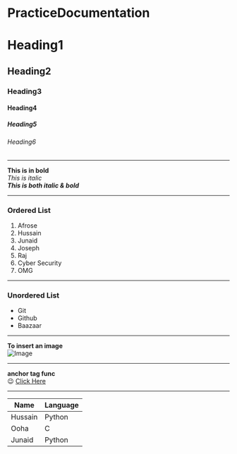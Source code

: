 # PracticeDocumentation
# Heading1
## Heading2
### Heading3
#### Heading4
##### Heading5
###### Heading6
------------------------------------------------------------------

**This is in bold**  
*This is italic*  
***This is both italic & bold***  

------------------------------------------------------------------

### Ordered List
1. Afrose
2. Hussain
3. Junaid
4. Joseph
5. Raj
  1. Cyber Security
  2. OMG

------------------------------------------------------------------

### Unordered List
* Git
* Github
* Baazaar

------------------------------------------------------------------

**To insert an image**   
![Image](https://cdn.myanimelist.net/images/characters/11/427601.jpg)

-----------------------------------------------------------------

**anchor tag func**     
:wink:
[Click Here](https://www.codechef.com/users/afrosehussain)

----------------------------------------------------------------
  
| Name | Language |
| ----- | ------- |
| Hussain | Python |
| Ooha | C |
| Junaid | Python |
